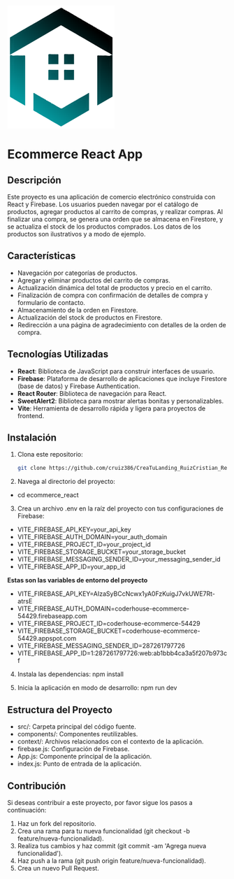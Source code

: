 ![Logo](./src/assets/logo/logo_fdo_bco-readme.png)

# Ecommerce React App

## Descripción

Este proyecto es una aplicación de comercio electrónico construida con React y Firebase. Los usuarios pueden navegar por el catálogo de productos, agregar productos al carrito de compras, y realizar compras. Al finalizar una compra, se genera una orden que se almacena en Firestore, y se actualiza el stock de los productos comprados. Los datos de los productos son ilustrativos y a modo de ejemplo.

## Características

- Navegación por categorías de productos.
- Agregar y eliminar productos del carrito de compras.
- Actualización dinámica del total de productos y precio en el carrito.
- Finalización de compra con confirmación de detalles de compra y formulario de contacto.
- Almacenamiento de la orden en Firestore.
- Actualización del stock de productos en Firestore.
- Redirección a una página de agradecimiento con detalles de la orden de compra.

## Tecnologías Utilizadas

- **React**: Biblioteca de JavaScript para construir interfaces de usuario.
- **Firebase**: Plataforma de desarrollo de aplicaciones que incluye Firestore (base de datos) y Firebase Authentication.
- **React Router**: Biblioteca de navegación para React.
- **SweetAlert2**: Biblioteca para mostrar alertas bonitas y personalizables.
- **Vite**: Herramienta de desarrollo rápida y ligera para proyectos de frontend.

## Instalación


1. Clona este repositorio:

   ```sh
   git clone https://github.com/cruiz386/CreaTuLanding_RuizCristian_React.git

2. Navega al directorio del proyecto:
- cd ecommerce_react


3. Crea un archivo .env en la raíz del proyecto con tus configuraciones de Firebase:
- VITE_FIREBASE_API_KEY=your_api_key
- VITE_FIREBASE_AUTH_DOMAIN=your_auth_domain
- VITE_FIREBASE_PROJECT_ID=your_project_id
- VITE_FIREBASE_STORAGE_BUCKET=your_storage_bucket
- VITE_FIREBASE_MESSAGING_SENDER_ID=your_messaging_sender_id
- VITE_FIREBASE_APP_ID=your_app_id
 
**Estas son las variables de entorno del proyecto**
- VITE_FIREBASE_API_KEY=AIzaSyBCcNcwx1yA0FzKuigJ7vkUWE7Rt-atrsE
- VITE_FIREBASE_AUTH_DOMAIN=coderhouse-ecommerce-54429.firebaseapp.com
- VITE_FIREBASE_PROJECT_ID=coderhouse-ecommerce-54429
- VITE_FIREBASE_STORAGE_BUCKET=coderhouse-ecommerce-54429.appspot.com
- VITE_FIREBASE_MESSAGING_SENDER_ID=287261797726
- VITE_FIREBASE_APP_ID=1:287261797726:web:ab1bbb4ca3a5f207b973cf

4. Instala las dependencias:
npm install

5. Inicia la aplicación en modo de desarrollo:
npm run dev


## Estructura del Proyecto

- src/: Carpeta principal del código fuente.
- components/: Componentes reutilizables.
- context/: Archivos relacionados con el contexto de la aplicación.
- firebase.js: Configuración de Firebase.
- App.js: Componente principal de la aplicación.
- index.js: Punto de entrada de la aplicación.


## Contribución
Si deseas contribuir a este proyecto, por favor sigue los pasos a continuación:

1. Haz un fork del repositorio.
2. Crea una rama para tu nueva funcionalidad (git checkout -b feature/nueva-funcionalidad).
3. Realiza tus cambios y haz commit (git commit -am 'Agrega nueva funcionalidad').
4. Haz push a la rama (git push origin feature/nueva-funcionalidad).
5. Crea un nuevo Pull Request.